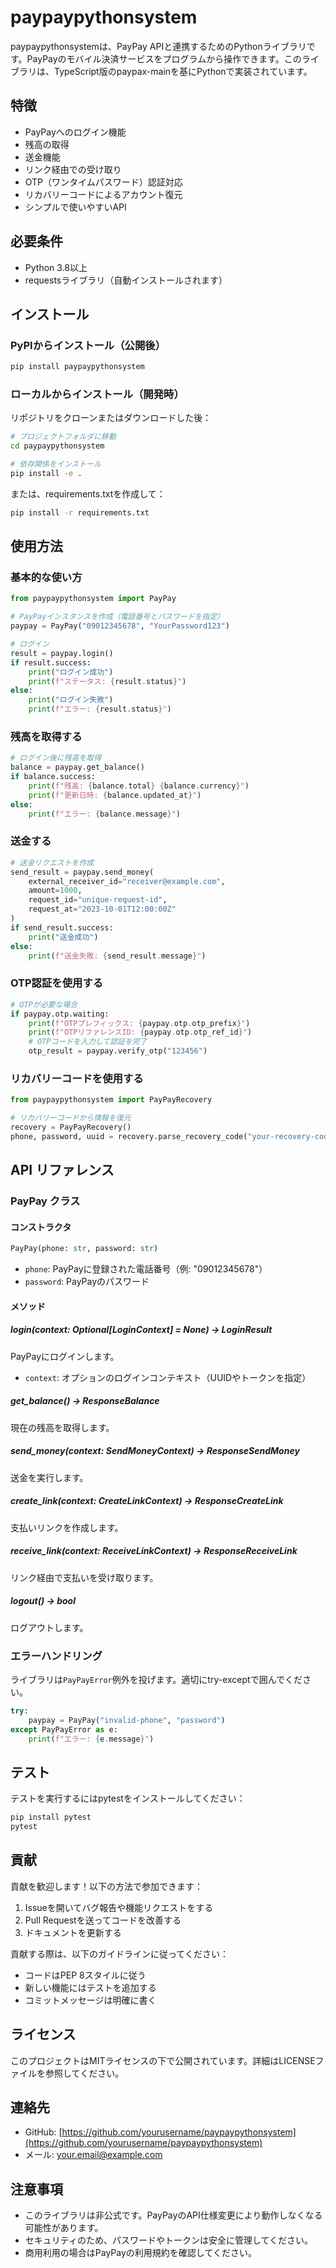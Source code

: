 # paypaypythonsystem

paypaypythonsystemは、PayPay APIと連携するためのPythonライブラリです。PayPayのモバイル決済サービスをプログラムから操作できます。このライブラリは、TypeScript版のpaypax-mainを基にPythonで実装されています。

## 特徴

- PayPayへのログイン機能
- 残高の取得
- 送金機能
- リンク経由での受け取り
- OTP（ワンタイムパスワード）認証対応
- リカバリーコードによるアカウント復元
- シンプルで使いやすいAPI

## 必要条件

- Python 3.8以上
- requestsライブラリ（自動インストールされます）

## インストール

### PyPIからインストール（公開後）

```bash
pip install paypaypythonsystem
```

### ローカルからインストール（開発時）

リポジトリをクローンまたはダウンロードした後：

```bash
# プロジェクトフォルダに移動
cd paypaypythonsystem

# 依存関係をインストール
pip install -e .
```

または、requirements.txtを作成して：

```bash
pip install -r requirements.txt
```

## 使用方法

### 基本的な使い方

```python
from paypaypythonsystem import PayPay

# PayPayインスタンスを作成（電話番号とパスワードを指定）
paypay = PayPay("09012345678", "YourPassword123")

# ログイン
result = paypay.login()
if result.success:
    print("ログイン成功")
    print(f"ステータス: {result.status}")
else:
    print("ログイン失敗")
    print(f"エラー: {result.status}")
```

### 残高を取得する

```python
# ログイン後に残高を取得
balance = paypay.get_balance()
if balance.success:
    print(f"残高: {balance.total} {balance.currency}")
    print(f"更新日時: {balance.updated_at}")
else:
    print(f"エラー: {balance.message}")
```

### 送金する

```python
# 送金リクエストを作成
send_result = paypay.send_money(
    external_receiver_id="receiver@example.com",
    amount=1000,
    request_id="unique-request-id",
    request_at="2023-10-01T12:00:00Z"
)
if send_result.success:
    print("送金成功")
else:
    print(f"送金失敗: {send_result.message}")
```

### OTP認証を使用する

```python
# OTPが必要な場合
if paypay.otp.waiting:
    print(f"OTPプレフィックス: {paypay.otp.otp_prefix}")
    print(f"OTPリファレンスID: {paypay.otp.otp_ref_id}")
    # OTPコードを入力して認証を完了
    otp_result = paypay.verify_otp("123456")
```

### リカバリーコードを使用する

```python
from paypaypythonsystem import PayPayRecovery

# リカバリーコードから情報を復元
recovery = PayPayRecovery()
phone, password, uuid = recovery.parse_recovery_code("your-recovery-code")
```

## API リファレンス

### PayPay クラス

#### コンストラクタ
```python
PayPay(phone: str, password: str)
```
- `phone`: PayPayに登録された電話番号（例: "09012345678"）
- `password`: PayPayのパスワード

#### メソッド

##### login(context: Optional[LoginContext] = None) -> LoginResult
PayPayにログインします。
- `context`: オプションのログインコンテキスト（UUIDやトークンを指定）

##### get_balance() -> ResponseBalance
現在の残高を取得します。

##### send_money(context: SendMoneyContext) -> ResponseSendMoney
送金を実行します。

##### create_link(context: CreateLinkContext) -> ResponseCreateLink
支払いリンクを作成します。

##### receive_link(context: ReceiveLinkContext) -> ResponseReceiveLink
リンク経由で支払いを受け取ります。

##### logout() -> bool
ログアウトします。

### エラーハンドリング

ライブラリは`PayPayError`例外を投げます。適切にtry-exceptで囲んでください。

```python
try:
    paypay = PayPay("invalid-phone", "password")
except PayPayError as e:
    print(f"エラー: {e.message}")
```

## テスト

テストを実行するにはpytestをインストールしてください：

```bash
pip install pytest
pytest
```

## 貢献

貢献を歓迎します！以下の方法で参加できます：

1. Issueを開いてバグ報告や機能リクエストをする
2. Pull Requestを送ってコードを改善する
3. ドキュメントを更新する

貢献する際は、以下のガイドラインに従ってください：
- コードはPEP 8スタイルに従う
- 新しい機能にはテストを追加する
- コミットメッセージは明確に書く

## ライセンス

このプロジェクトはMITライセンスの下で公開されています。詳細はLICENSEファイルを参照してください。

## 連絡先

- GitHub: [https://github.com/yourusername/paypaypythonsystem](https://github.com/yourusername/paypaypythonsystem)
- メール: your.email@example.com

## 注意事項

- このライブラリは非公式です。PayPayのAPI仕様変更により動作しなくなる可能性があります。
- セキュリティのため、パスワードやトークンは安全に管理してください。
- 商用利用の場合はPayPayの利用規約を確認してください。
